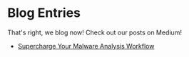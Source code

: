 # Blog Entries
That's right, we blog now! Check out our posts on Medium!

- [Supercharge Your Malware Analysis Workflow](https://medium.com/@kevin.hardy-cooper/supercharge-your-malware-analysis-workflow-b7e2b08c2fc9)

